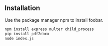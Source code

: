## Installation

Use the package manager npm to install foobar.

```bash
npm install express multer child_process
pip install pdf2docx
node index.js
```
